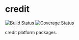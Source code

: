 # credit

[![Build Status](https://travis-ci.com/joy-web/credit.svg?branch=master)](https://travis-ci.com/joy-web/credit)
[![Coverage Status](https://coveralls.io/repos/github/joy-web/credit/badge.svg?branch=master)](https://coveralls.io/github/joy-web/credit?branch=master)

credit platform packages.
